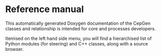 # Reference manual

This automatically generated Doxygen documentation of the CepGen classes and relationship is intended for core and processes developers.

Itemised on the left hand side menu, you will find a hierarchised list of Python modules (for steering) and C++ classes, along with a source browser.
